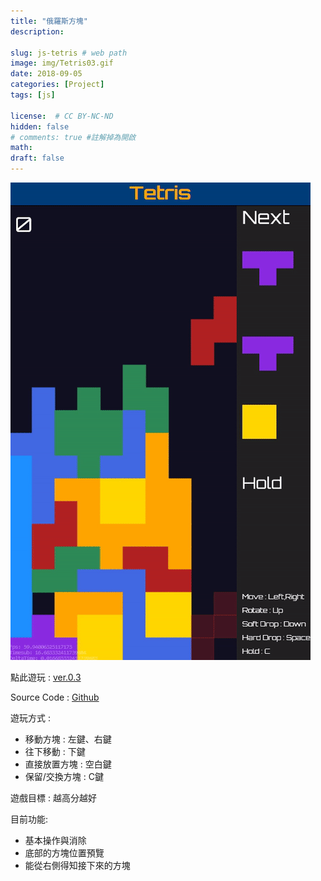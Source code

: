 ```yaml
---
title: "俄羅斯方塊"
description: 

slug: js-tetris # web path
image: img/Tetris03.gif
date: 2018-09-05
categories: [Project]
tags: [js]

license:  # CC BY-NC-ND
hidden: false
# comments: true #註解掉為開啟
math: 
draft: false
---
```


![](img/Tetris03.gif)

點此遊玩 : [ver.0.3](https://davidhsu666.com/downloads/js_Tetris/ver0.3/)

Source Code : [Github](https://github.com/beadx6ggwp/Tetris)

遊玩方式 :

- 移動方塊 : 左鍵、右鍵
- 往下移動 : 下鍵
- 直接放置方塊 : 空白鍵
- 保留/交換方塊 : C鍵
 

遊戲目標 : 越高分越好

 

目前功能:
- 基本操作與消除
- 底部的方塊位置預覽
- 能從右側得知接下來的方塊